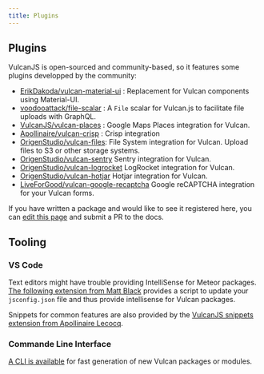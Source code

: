 ```yaml
---
title: Plugins
---
```


## Plugins

VulcanJS is open-sourced and community-based, so it features some plugins developped by the community:

- [ErikDakoda/vulcan-material-ui](https://github.com/ErikDakoda/vulcan-material-ui) : Replacement for Vulcan components using Material-UI.
- [voodooattack/file-scalar](https://github.com/voodooattack/file-scalar) : A `File` scalar for Vulcan.js to facilitate file uploads with GraphQL.
- [VulcanJS/vulcan-places](https://github.com/VulcanJS/vulcan-places) : Google Maps Places integration for Vulcan.
- [Apollinaire/vulcan-crisp](https://github.com/Apollinaire/vulcan-crisp) : Crisp integration
- [OrigenStudio/vulcan-files](https://github.com/OrigenStudio/vulcan-files): File System integration for Vulcan. Upload files to S3 or other storage systems.
- [OrigenStudio/vulcan-sentry](https://github.com/OrigenStudio/vulcan-sentry) Sentry integration for Vulcan.
- [OrigenStudio/vulcan-logrocket](https://github.com/OrigenStudio/vulcan-logrocket) LogRocket integration for Vulcan.
- [OrigenStudio/vulcan-hotjar](https://github.com/OrigenStudio/vulcan-hotjar) Hotjar integration for Vulcan.
- [LiveForGood/vulcan-google-recaptcha](https://github.com/live-for-good/vulcan-google-recaptcha/) Google reCAPTCHA integration for your Vulcan forms.

If you have written a package and would like to see it registered here, you can [edit this page](https://github.com/VulcanJS/vulcan-docs/blob/master/source/plugins.md) and submit a PR to the docs.

## Tooling

### VS Code

Text editors might have trouble providing IntelliSense for Meteor packages. [The following extension from Matt Black](https://marketplace.visualstudio.com/items?itemName=mattblack.meteor-package-intellisense) provides a script to update your `jsconfig.json` file and thus provide intellisense for Vulcan packages.

Snippets for common features are also provided by the [VulcanJS snippets extension from Apollinaire Lecocq](https://marketplace.visualstudio.com/items?itemName=Apollinaire.vulcanjs-snippets).

### Commande Line Interface

[A CLI is available](https://www.npmjs.com/package/vulcanjs-cli) for fast generation of new Vulcan packages or modules.
